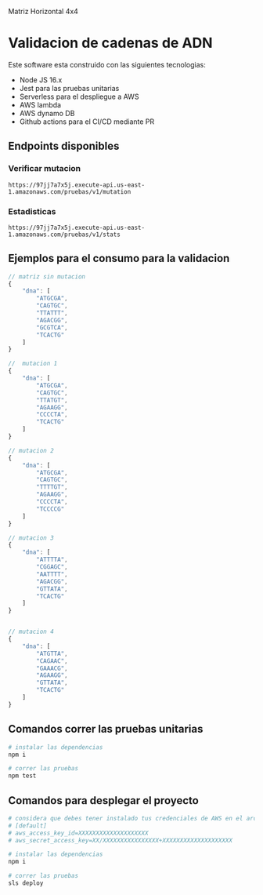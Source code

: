 
Matriz Horizontal 4x4

# Validacion de cadenas de ADN

Este software esta construido con las siguientes tecnologias:
- Node JS 16.x
- Jest para las pruebas unitarias
- Serverless para el despliegue a AWS
- AWS lambda
- AWS dynamo DB
- Github actions para el CI/CD mediante PR

## Endpoints disponibles

### Verificar mutacion
    https://97jj7a7x5j.execute-api.us-east-1.amazonaws.com/pruebas/v1/mutation

### Estadisticas
    https://97jj7a7x5j.execute-api.us-east-1.amazonaws.com/pruebas/v1/stats

## Ejemplos para el consumo para la validacion
```js
// matriz sin mutacion
{
    "dna": [
        "ATGCGA",
        "CAGTGC",
        "TTATTT",
        "AGACGG",
        "GCGTCA",
        "TCACTG"
    ]
}

//  mutacion 1
{
    "dna": [
        "ATGCGA",
        "CAGTGC",
        "TTATGT",
        "AGAAGG",
        "CCCCTA",
        "TCACTG"
    ]
}

// mutacion 2
{
    "dna": [
        "ATGCGA",
        "CAGTGC",
        "TTTTGT",
        "AGAAGG",
        "CCCCTA",
        "TCCCCG"
    ]
}

// mutacion 3
{
    "dna": [
        "ATTTTA",
        "CGGAGC",
        "AATTTT",
        "AGACGG",
        "GTTATA",
        "TCACTG"
    ]
}


// mutacion 4
{
    "dna": [
        "ATGTTA",
        "CAGAAC",
        "GAAACG",
        "AGAAGG",
        "GTTATA",
        "TCACTG"
    ]
}
```


## Comandos correr las pruebas unitarias
```bash
# instalar las dependencias
npm i

# correr las pruebas
npm test
```

## Comandos para desplegar el proyecto
```bash
# considera que debes tener instalado tus credenciales de AWS en el archivo config:
# [default]
# aws_access_key_id=XXXXXXXXXXXXXXXXXXXX
# aws_secret_access_key=XX/XXXXXXXXXXXXXXXX+XXXXXXXXXXXXXXXXXXXX

# instalar las dependencias
npm i

# correr las pruebas
sls deploy
```